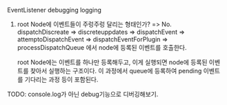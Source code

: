 EventListener debugging logging

1. root Node에 이벤트들이 주렁주렁 달리는 형태인가? => No.
   dispatchDiscreate => discreteuppdates => dispatchEvent => attemptoDispatchEvent => dispatchEventForPlugin
   => processDispatchQueue
   에서 node에 등록된 이벤트를 호출한다.
   
   root Node에는 이벤트를 하나만 등록해두고, 이게 실행되면 node에 등록된 이벤트를 찾아서 실행하는 구조이다. 이 과정에서 queue에 등록하여 pending 이벤트를 기다리는 과정 등이 포함된다.


TODO: console.log가 아닌 debug기능으로 디버깅해보기.
